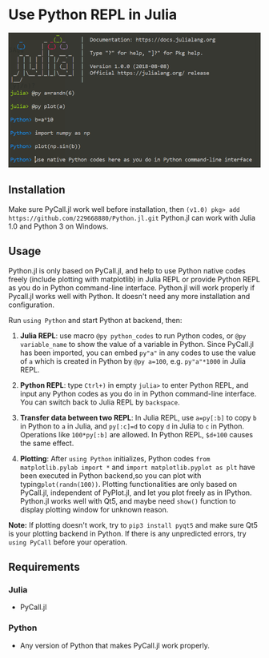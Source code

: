 # Use Python REPL in Julia

![example](Python.png)
## Installation
Make sure PyCall.jl work well before installation, then
`(v1.0) pkg> add https://github.com/229668880/Python.jl.git`
Python.jl can work with Julia 1.0 and Python 3 on Windows.

## Usage

Python.jl is only based on PyCall.jl, and help to use Python native codes freely (include plotting with matplotlib) in Julia REPL or provide Python REPL as you do in Python command-line interface. Python.jl will work properly if Pycall.jl works well with Python. It doesn't need any more installation and configuration.

Run `using Python` and start Python at backend, then:

1. __Julia REPL__: use macro `@py python_codes` to run Python codes, or `@py variable_name` to show the value of a variable in Python. Since PyCall.jl has been imported, you can embed `py"a"` in any codes to use the value of `a` which is created in Python by `@py a=100`, e.g. `py"a"*1000` in Julia REPL.

2. __Python REPL__: type `Ctrl+)` in empty `julia>` to enter Python REPL, and input any Python codes as you do in in Python command-line interface. You can switch back to Julia REPL by `backspace`.

3. __Transfer data between two REPL__: In Julia REPL, use `a=py[:b]` to copy `b` in Python to `a` in Julia, and `py[:c]=d` to copy `d` in Julia to `c` in Python. Operations like `100*py[:b]` are allowed. In Python REPL, `$d+100` causes the same effect.

4. __Plotting__: After `using Python` initializes, Python codes `from matplotlib.pylab import *` and `import matplotlib.pyplot as plt` have been executed in Python backend,so you can plot with typing`plot(randn(100))`. Plotting functionalities are only based on PyCall.jl, independent of PyPlot.jl, and  let you plot freely as in IPython. Python.jl works well with Qt5, and maybe need `show()` function to display plotting window for unknown reason.

**Note:**
If plotting doesn't work, try to `pip3 install pyqt5` and make sure Qt5 is your plotting backend in Python. If there is any unpredicted errors, try `using PyCall` before your operation.

## Requirements

### Julia

* PyCall.jl

### Python

* Any version of Python that makes PyCall.jl work properly.


